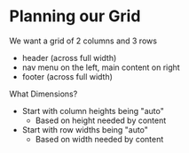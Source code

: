 # Planning our Grid

We want a grid of 2 columns and 3 rows
- header (across full width)
- nav menu on the left, main content on right
- footer (across full width)

What Dimensions?
- Start with column heights being "auto" 
    - Based on height needed by content
- Start with row widths being "auto"
    - Based on width needed by content


